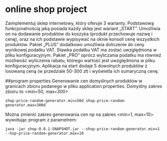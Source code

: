 # online shop project

Zaimplementuj sklep internetowy, który oferuje 3 warianty.
Podstawową funkcjonalnością jaką posiada każdy sklep jest wariant „START”. Umożliwia on na dodawanie produktów do koszyka (produkt przechowuje nazwę i cenę), oraz na ich podstawie wypisywać na oknie konsoli cenę wszystkich produktów.
Pakiet „PLUS” dodatkowo umożliwia doliczenie do ceny wynikowej podatku VAT. Stawka podatku VAT ma zostać uwzględniona w pliku konfiguracyjnym.
Pakiet „PRO” oprócz wyliczania podatku ma również możliwość wyliczenia rabatu, którego wartość jest uwzględniona w pliku konfiguracyjnym.
Aplikacja na start dodaje 5 dowolnych produktów z losowaną ceną (w przedziale 50-300 zł) i wyświetla ich sumaryczną cenę.

##program properties
Generowanie cen domyślnych produktów w granicach zbioru podanego w pliku application.properties.
Domyślny zakres zbioru to <min=50, max=300>

`
shop-price-random-generator.min=50d
shop-price-random-generator.max=300d
`

Można zmienić zakres generowania cen np na zakres <min=1, max=10> wywołując program z parametrem: 

`
java -jar shop-0.0.1-SNAPSHOT.jar --shop-price-random-generator.min=1 --hop-price-random-generator.max=10
`